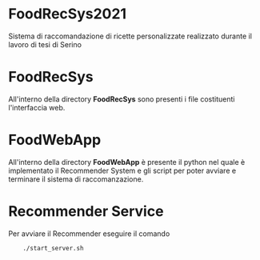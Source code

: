 # FoodRecSys2021
Sistema di raccomandazione di ricette personalizzate realizzato durante il lavoro di tesi di Serino <br>

# FoodRecSys 
All'interno della directory **FoodRecSys** sono presenti i file costituenti l'interfaccia web.

# FoodWebApp
All'interno della directory **FoodWebApp** è presente il python nel quale è implementato il Recommender System e gli script per poter avviare e terminare il sistema di raccomanzazione.

# Recommender Service
Per avviare il Recommender eseguire il comando
```shell
    ./start_server.sh 
```

